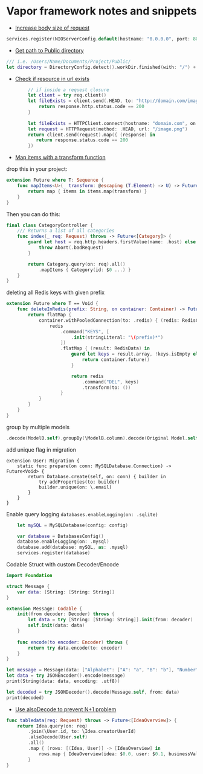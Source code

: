 # Vapor framework notes and snippets

* [Increase body size of request](#increase-body-size-of-request)

```swift
services.register(NIOServerConfig.default(hostname: "0.0.0.0", port: 8080, maxBodySize: 20_000_000))
```

* [Get path to Public directory](#increase-body-size-of-request)

```swift
/// i.e. /Users/Name/Documents/Project/Public/
let directory = DirectoryConfig.detect().workDir.finished(with: "/") + "Public".finished(with: "/")

```

* [Check if resource in url exists](#check-if-resource-in-url-exists)

```swift
        // if inside a request closure
        let client = try req.client()
        let fileExists = client.send(.HEAD, to: "http://domain.com/image.png").map { (response) -> Bool in
            return response.http.status.code == 200
        }
        
        let fileExists = HTTPClient.connect(hostname: "domain.com", on: req).flatMap { (client) -> Future<Bool> in
        let request = HTTPRequest(method: .HEAD, url: "/image.png")
        return client.send(request).map({ (response) in
           return response.status.code == 200
        })
```

* [Map items with a transform function](#map-items-with-a-transform-function)

drop this in your project:

```swift
extension Future where T: Sequence {
    func mapItems<U>(_ transform: @escaping (T.Element) -> U) -> Future<[U]> {
        return map { items in items.map(transform) }
    }
}
```

Then you can do this:

```swift
final class CategoryController {
    /// Returns a list of all categories
    func index(_ req: Request) throws -> Future<[Category]> {
        guard let host = req.http.headers.firstValue(name: .host) else {
            throw Abort(.badRequest)
        }

        return Category.query(on: req).all()
            .mapItems { Category(id: $0 ...) }
    }
}
```

deleting all Redis keys with given prefix

```swift
extension Future where T == Void {
    func deleteInRedis(prefix: String, on container: Container) -> Future<Void> {
        return flatMap {
            container.withPooledConnection(to: .redis) { (redis: RedisClient) in
                redis
                    .command("KEYS", [
                        .init(stringLiteral: "\(prefix)*")
                    ])
                    .flatMap { (result: RedisData) in
                        guard let keys = result.array, !keys.isEmpty else {
                            return container.future()
                        }

                        return redis
                            .command("DEL", keys)
                            .transform(to: ())
                    }
            }
        }
    }
}
```

group by multiple models

```swift
.decode(ModelB.self).groupBy(\ModelB.column).decode(Original Model.self)
```

add unique flag in migration

```
extension User: Migration {
    static func prepare(on conn: MySQLDatabase.Connection) -> Future<Void> {
        return Database.create(self, on: conn) { builder in
            try addProperties(to: builder)
            builder.unique(on: \.email)
        }
    }
}
```

Enable query logging 
`databases.enableLogging(on: .sqlite)`
```swift
    let mySQL = MySQLDatabase(config: config)

    var database = DatabasesConfig()
    database.enableLogging(on: .mysql)
    database.add(database: mySQL, as: .mysql)
    services.register(database)
```


Codable Struct with custom Decoder/Encode

```swift
import Foundation

struct Message {
    var data: [String: [String: String]]
}

extension Message: Codable {
    init(from decoder: Decoder) throws {
        let data = try [String: [String: String]].init(from: decoder)
        self.init(data: data)
    }
    
    func encode(to encoder: Encoder) throws {
        return try data.encode(to: encoder)
    }
}

let message = Message(data: ["Alphabet": ["A": "a", "B": "b"], "Number": ["One": "1", "Two": "2"]])
let data = try JSONEncoder().encode(message)
print(String(data: data, encoding: .utf8))

let decoded = try JSONDecoder().decode(Message.self, from: data)
print(decoded)
```


* [Use alsoDecode to prevent N+1 problem](#use-alsodecode-to-prevent-N-1-problem)

```swift
func tabledata(req: Request) throws -> Future<[IdeaOverview]> {
    return Idea.query(on: req)
        .join(\User.id, to: \Idea.creatorUserId)
        .alsoDecode(User.self)
        .all()
        .map { (rows: [(Idea, User)] -> [IdeaOverview] in
            rows.map { IdeaOverview(idea: $0.0, user: $0.1, businessValue: nil) }
        }
}
```

